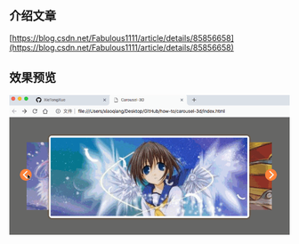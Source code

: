 ## 介绍文章
[https://blog.csdn.net/Fabulous1111/article/details/85856658](https://blog.csdn.net/Fabulous1111/article/details/85856658)
## 效果预览
![Image text](https://github.com/XieTongXue/github-img/blob/master/carousel-3d/1.gif)